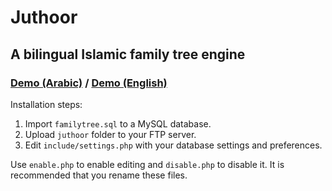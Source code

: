 # Juthoor
## A bilingual Islamic family tree engine

### [Demo (Arabic)](http://issaissa.net/juthoor/) / [Demo (English)](http://issaissa.net/juthooren/)

Installation steps:
1. Import `familytree.sql` to a MySQL database.
2. Upload `juthoor` folder to your FTP server.
3. Edit `include/settings.php` with your database settings and preferences.

Use `enable.php` to enable editing and `disable.php` to disable it. It is recommended that you rename these files.
